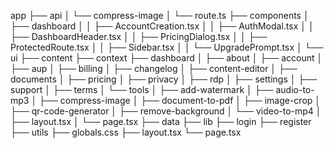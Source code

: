 app
├── api
│   └── compress-image
│       └── route.ts
├── components
│   ├── dashboard
│   │   ├── AccountCreation.tsx
│   │   ├── AuthModal.tsx
│   │   ├── DashboardHeader.tsx
│   │   ├── PricingDialog.tsx
│   │   ├── ProtectedRoute.tsx
│   │   ├── Sidebar.tsx
│   │   └── UpgradePrompt.tsx
│   └── ui
├── content
├── context
├── dashboard
│   ├── about
│   ├── account
│   ├── aup
│   ├── billing
│   ├── changelog
│   ├── content-editor
│   ├── documents
│   ├── pricing
│   ├── privacy
│   ├── rdp
│   ├── settings
│   ├── support
│   ├── terms
│   └── tools
│       ├── add-watermark
│       ├── audio-to-mp3
│       ├── compress-image
│       ├── document-to-pdf
│       ├── image-crop
│       ├── qr-code-generator
│       ├── remove-background
│       └── video-to-mp4
│           ├── layout.tsx
│           └── page.tsx
├── data
├── lib
├── login
├── register
├── utils
├── globals.css
├── layout.tsx
└── page.tsx